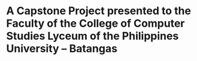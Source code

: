 # A Capstone Project presented to the Faculty of the College of Computer Studies Lyceum of the Philippines University – Batangas